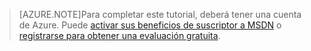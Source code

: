 > [AZURE.NOTE]Para completar este tutorial, deberá tener una cuenta de Azure. Puede <a href="/pricing/member-offers/msdn-benefits-details/?WT.mc_id=A85619ABF" target="_blank">activar sus beneficios de suscriptor a MSDN</a> o <a href="/pricing/free-trial/?WT.mc_id=A85619ABF" target="_blank">registrarse para obtener una evaluación gratuita</a>.

<!---HONumber=58_postMigration-->